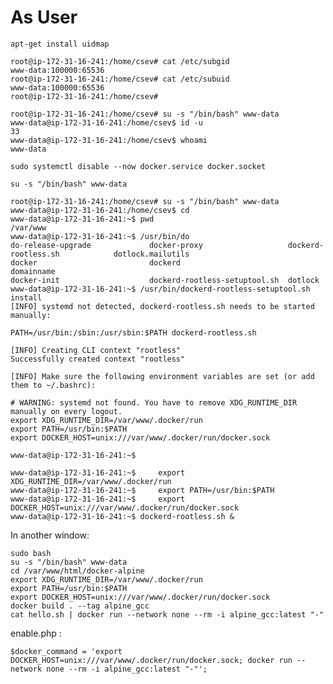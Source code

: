 

As User
=======

    apt-get install uidmap

    root@ip-172-31-16-241:/home/csev# cat /etc/subgid
    www-data:100000:65536
    root@ip-172-31-16-241:/home/csev# cat /etc/subuid
    www-data:100000:65536
    root@ip-172-31-16-241:/home/csev# 

    root@ip-172-31-16-241:/home/csev# su -s "/bin/bash" www-data
    www-data@ip-172-31-16-241:/home/csev$ id -u
    33
    www-data@ip-172-31-16-241:/home/csev$ whoami
    www-data

    sudo systemctl disable --now docker.service docker.socket

    su -s "/bin/bash" www-data

    root@ip-172-31-16-241:/home/csev# su -s "/bin/bash" www-data
    www-data@ip-172-31-16-241:/home/csev$ cd
    www-data@ip-172-31-16-241:~$ pwd
    /var/www
    www-data@ip-172-31-16-241:~$ /usr/bin/do
    do-release-upgrade             docker-proxy                   dockerd-rootless.sh            dotlock.mailutils
    docker                         dockerd                        domainname                     
    docker-init                    dockerd-rootless-setuptool.sh  dotlock                        
    www-data@ip-172-31-16-241:~$ /usr/bin/dockerd-rootless-setuptool.sh install
    [INFO] systemd not detected, dockerd-rootless.sh needs to be started manually:

    PATH=/usr/bin:/sbin:/usr/sbin:$PATH dockerd-rootless.sh 

    [INFO] Creating CLI context "rootless"
    Successfully created context "rootless"

    [INFO] Make sure the following environment variables are set (or add them to ~/.bashrc):

    # WARNING: systemd not found. You have to remove XDG_RUNTIME_DIR manually on every logout.
    export XDG_RUNTIME_DIR=/var/www/.docker/run
    export PATH=/usr/bin:$PATH
    export DOCKER_HOST=unix:///var/www/.docker/run/docker.sock

    www-data@ip-172-31-16-241:~$ 

    www-data@ip-172-31-16-241:~$     export XDG_RUNTIME_DIR=/var/www/.docker/run
    www-data@ip-172-31-16-241:~$     export PATH=/usr/bin:$PATH
    www-data@ip-172-31-16-241:~$     export DOCKER_HOST=unix:///var/www/.docker/run/docker.sock
    www-data@ip-172-31-16-241:~$ dockerd-rootless.sh &


In another window:

    sudo bash
    su -s "/bin/bash" www-data
    cd /var/www/html/docker-alpine
    export XDG_RUNTIME_DIR=/var/www/.docker/run
    export PATH=/usr/bin:$PATH
    export DOCKER_HOST=unix:///var/www/.docker/run/docker.sock
    docker build . --tag alpine_gcc 
    cat hello.sh | docker run --network none --rm -i alpine_gcc:latest "-"

enable.php :

    $docker_command = 'export DOCKER_HOST=unix:///var/www/.docker/run/docker.sock; docker run --network none --rm -i alpine_gcc:latest "-"';





